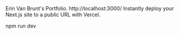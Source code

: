 Erin Van Brunt's Portfolio.
http://localhost:3000/
Instantly deploy your Next.js site to a public URL with Vercel.

npm run dev

